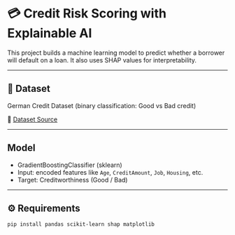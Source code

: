 # 💳 Credit Risk Scoring with Explainable AI

This project builds a machine learning model to predict whether a borrower will default on a loan. It also uses SHAP values for interpretability.

---

## 📌 Dataset

German Credit Dataset (binary classification: Good vs Bad credit)

📁 [Dataset Source](https://github.com/selva86/datasets/blob/master/GermanCredit.csv)

---

##  Model

- GradientBoostingClassifier (sklearn)
- Input: encoded features like `Age`, `CreditAmount`, `Job`, `Housing`, etc.
- Target: Creditworthiness (Good / Bad)

----

## ⚙️ Requirements

```bash
pip install pandas scikit-learn shap matplotlib
